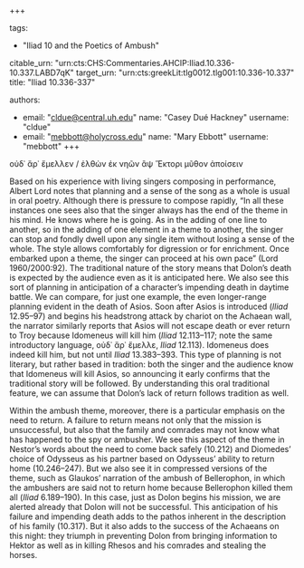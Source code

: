 +++

tags:
- "Iliad 10 and the Poetics of Ambush"

citable_urn: "urn:cts:CHS:Commentaries.AHCIP:Iliad.10.336-10.337.LABD7qK"
target_urn: "urn:cts:greekLit:tlg0012.tlg001:10.336-10.337"
title: "Iliad 10.336-337"

authors:
- email: "cldue@central.uh.edu"
  name: "Casey Dué Hackney"
  username: "cldue"
- email: "mebbott@holycross.edu"
  name: "Mary Ebbott"
  username: "mebbott"
+++

<p>οὐδ᾽ ἄρ᾽ ἔμελλεν / ἐλθὼν ἐκ νηῶν ἂψ Ἕκτορι μῦθον ἀποίσειν</p><p>Based on his experience with living singers composing in performance, Albert Lord notes that planning and a sense of the song as a whole is usual in oral poetry. Although there is pressure to compose rapidly, “In all these instances one sees also that the singer always has the end of the theme in his mind. He knows where he is going. As in the adding of one line to another, so in the adding of one element in a theme to another, the singer can stop and fondly dwell upon any single item without losing a sense of the whole. The style allows comfortably for digression or for enrichment. Once embarked upon a theme, the singer can proceed at his own pace” (Lord 1960/2000:92). The traditional nature of the story means that Dolon’s death is expected by the audience even as it is anticipated here. We also see this sort of planning in anticipation of a character’s impending death in daytime battle. We can compare, for just one example, the even longer-range planning evident in the death of Asios. Soon after Asios is introduced (<em>Iliad</em> 12.95–97) and begins his headstrong attack by chariot on the Achaean wall, the narrator similarly reports that Asios will not escape death or ever return to Troy because Idomeneus will kill him (<em>Iliad</em> 12.113–117; note the same introductory language, οὐδ᾽ ἄρ᾽ ἔμελλε, <em>Iliad</em> 12.113). Idomeneus does indeed kill him, but not until <em>Iliad</em> 13.383–393. This type of planning is not literary, but rather based in tradition: both the singer and the audience know that Idomeneus will kill Asios, so announcing it early confirms that the traditional story will be followed. By understanding this oral traditional feature, we can assume that Dolon’s lack of return follows tradition as well.</p><p>Within the ambush theme, moreover, there is a particular emphasis on the need to return. A failure to return means not only that the mission is unsuccessful, but also that the family and comrades may not know what has happened to the spy or ambusher. We see this aspect of the theme in Nestor’s words about the need to come back safely (10.212) and Diomedes’ choice of Odysseus as his partner based on Odysseus’ ability to return home (10.246–247). But we also see it in compressed versions of the theme, such as Glaukos’ narration of the ambush of Bellerophon, in which the ambushers are said not to return home because Bellerophon killed them all (<em>Iliad</em> 6.189–190). In this case, just as Dolon begins his mission, we are alerted already that Dolon will not be successful. This anticipation of his failure and impending death adds to the pathos inherent in the description of his family (10.317). But it also adds to the success of the Achaeans on this night: they triumph in preventing Dolon from bringing information to Hektor as well as in killing Rhesos and his comrades and stealing the horses.  </p>